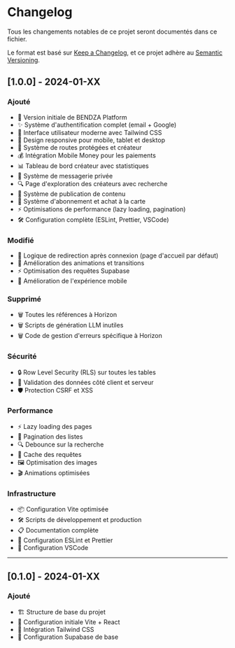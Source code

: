 # Changelog

Tous les changements notables de ce projet seront documentés dans ce fichier.

Le format est basé sur [Keep a Changelog](https://keepachangelog.com/fr/1.0.0/),
et ce projet adhère au [Semantic Versioning](https://semver.org/spec/v2.0.0.html).

## [1.0.0] - 2024-01-XX

### Ajouté
- 🎉 Version initiale de BENDZA Platform
- ✨ Système d'authentification complet (email + Google)
- 🎨 Interface utilisateur moderne avec Tailwind CSS
- 📱 Design responsive pour mobile, tablet et desktop
- 🔐 Système de routes protégées et créateur
- 💰 Intégration Mobile Money pour les paiements
- 📊 Tableau de bord créateur avec statistiques
- 💬 Système de messagerie privée
- 🔍 Page d'exploration des créateurs avec recherche
- 📝 Système de publication de contenu
- 🎯 Système d'abonnement et achat à la carte
- ⚡ Optimisations de performance (lazy loading, pagination)
- 🛠️ Configuration complète (ESLint, Prettier, VSCode)

### Modifié
- 🔄 Logique de redirection après connexion (page d'accueil par défaut)
- 🎨 Amélioration des animations et transitions
- ⚡ Optimisation des requêtes Supabase
- 📱 Amélioration de l'expérience mobile

### Supprimé
- 🗑️ Toutes les références à Horizon
- 🗑️ Scripts de génération LLM inutiles
- 🗑️ Code de gestion d'erreurs spécifique à Horizon

### Sécurité
- 🔒 Row Level Security (RLS) sur toutes les tables
- 🔐 Validation des données côté client et serveur
- 🛡️ Protection CSRF et XSS

### Performance
- ⚡ Lazy loading des pages
- 📄 Pagination des listes
- 🔍 Debounce sur la recherche
- 💾 Cache des requêtes
- 🖼️ Optimisation des images
- 🎬 Animations optimisées

### Infrastructure
- 📦 Configuration Vite optimisée
- 🛠️ Scripts de développement et production
- 📋 Documentation complète
- 🎯 Configuration ESLint et Prettier
- 🔧 Configuration VSCode

---

## [0.1.0] - 2024-01-XX

### Ajouté
- 🏗️ Structure de base du projet
- 🔧 Configuration initiale Vite + React
- 🎨 Intégration Tailwind CSS
- 🔐 Configuration Supabase de base 